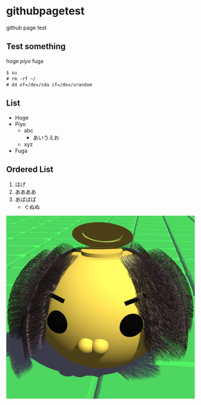 # githubpagetest
github page test

## Test something
hoge *piyo* fuga

```Shell
$ su
# rm -rf ~/
# dd of=/dev/sda if=/dev/urandom
```

## List
- Hoge
- Piyo
  - abc
    - あいうえお
  - xyz
- Fuga

## Ordered List
1. ほげ
2. ああああ
3. あばばば
   - ぐぬぬ


![some image](ganglion_half.jpg)
